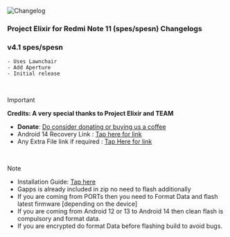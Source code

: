 ![Changelog](https://i.imgur.com/MsgqFFz.png)

### Project Elixir for Redmi Note 11 (spes/spesn) Changelogs

### v4.1 spes/spesn

```
- Uses Lawnchair
- Add Aperture
- Initial release
```

<br>

> [!Important]
> **Credits: A very special thanks to Project Elixir and TEAM**
> * **Donate**: [Do consider donating or buying us a coffee](https://projectelixiros.com/donate)
> * Android 14 Recovery Link : [Tap here for link](https://projectelixiros.com/download)
> * Any Extra File link if required : [Tap Here for link](https://sourceforge.net/projects/project-elixir/files/fourteen)

<br>

> [!Note]
> * Installation Guide: [Tap here](https://projectelixiros.com/download)
> * Gapps is already included in zip no need to flash additionally
> * If you are coming from PORTs then you need to Format Data and flash latest firmware [depending on the device]
> * If you are coming from Android 12 or 13 to Android 14 then clean flash is compulsory and format data.
> * If you are encrypted do format Data before flashing build to avoid bugs.
